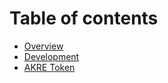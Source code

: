 # Table of contents

* [Overview](README.md)
* [Development](development.md)
* [AKRE Token](akre-token.md)
